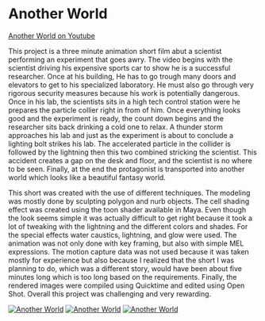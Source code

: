 # Another World

[Another World on Youtube](https://www.youtube.com/watch?v=xsC_BPJDkRc)

This project is a three minute animation short film abut a scientist performing an experiment that goes awry. The video begins with the scientist driving his expensive sports car to show he is a successful researcher. Once at his building, He has to go trough many doors and elevators to get to his specialized laboratory. He must also go through very rigorous security measures because his work is potentially dangerous. Once in his lab, the scientists sits in a high tech control station were he prepares the particle collier right in from of him. Once everything looks good and the experiment is ready, the count down begins and the researcher sits back drinking a cold one to relax. A thunder storm approaches his lab and just as the experiment is about to conclude a lighting bolt strikes his lab. The accelerated particle in the collider is followed by the lightning then this two combined stricking the scientist. This accident creates a gap on the desk and floor, and the scientist is no where to be seen. Finally, at the end the protagonist is transported into another world which looks like a beautiful fantasy world.   

This short was created with the use of different techniques. The modeling was mostly done by sculpting polygon and nurb objects. The cell shading effect was created using the toon shader available in Maya. Even though the look seems simple it was actually difficult to get right because it took a lot of tweaking with the lightning and the different colors and shades. For the special effects water caustics, lightning, and glow were used. The animation was not only done with key framing, but also with simple MEL expressions. The motion capture data was not used because it was taken mostly for experience but also because I realized that the short I was planning to do, which was a different story, would have been about five minutes long which is too long based on the requirements. Finally, the rendered images were compiled using Quicktime and edited using Open Shot. Overall this project was challenging and very rewarding.

[![Another World](https://img.youtube.com/vi/xsC_BPJDkRc/0.jpg)](https://www.youtube.com/watch?v=xsC_BPJDkRc) [![Another World](https://img.youtube.com/vi/xsC_BPJDkRc/1.jpg)](https://www.youtube.com/watch?v=xsC_BPJDkRc) [![Another World](https://img.youtube.com/vi/xsC_BPJDkRc/2.jpg)](https://www.youtube.com/watch?v=xsC_BPJDkRc)  

